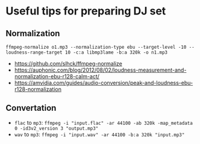 # Useful tips for preparing DJ set

## Normalization

`ffmpeg-normalize o1.mp3 --normalization-type ebu --target-level -10 --loudness-range-target 10 -c:a libmp3lame -b:a 320k -o n1.mp3`

- https://github.com/slhck/ffmpeg-normalize
- https://auphonic.com/blog/2012/08/02/loudness-measurement-and-normalization-ebu-r128-calm-act/
- https://amvidia.com/guides/audio-conversion/peak-and-loudness-ebu-r128-normalization

## Convertation

- `flac` to `mp3`: `ffmpeg -i "input.flac" -ar 44100 -ab 320k -map_metadata 0 -id3v2_version 3 "output.mp3"`
- `wav` to `mp3`: `ffmpeg -i "input.wav" -ar 44100 -b:a 320k "input.mp3"`
